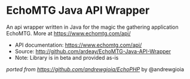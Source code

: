 # EchoMTG Java API Wrapper
An api wrapper written in Java for the magic the gathering application EchoMTG. More at https://www.echomtg.com/api/
 * API documentation: https://www.echomtg.com/api/
 * Source: http://github.com/ardeay/EchoMTG-Java-API-Wrapper
 * Note: Library is in beta and provided as-is

_ported from https://github.com/andrewgioia/EchoPHP_ by @andrewgioia
